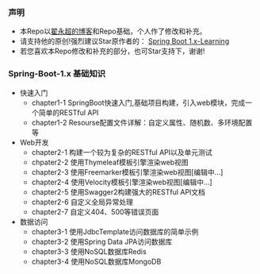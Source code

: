 ### 声明
* 本Repo以[翟永超的博客](http://blog.didispace.com)和Repo基础，个人作了修改和补充。
* 请支持他的原创!强烈建议Star原作者的： [Spring Boot 1.x-Learning](https://github.com/dyc87112/SpringBoot-Learning)
* 若您喜欢本Repo修改和补充的部分，也可Star支持下，谢谢!

### Spring-Boot-1.x 基础知识
- 快速入门
  * chapter1-1 SpringBoot快速入门,基础项目构建，引入web模块，完成一个简单的RESTful API
  * chapter1-2 Resourse配置文件详解：自定义属性、随机数、多环境配置等
- Web开发
  * chapter2-1 构建一个较为复杂的RESTful API以及单元测试
  * chpater2-2 使用Thymeleaf模板引擎渲染web视图
  * chapter2-3 使用Freemarker模板引擎渲染web视图[编辑中...]
  * chapter2-4 使用Velocity模板引擎渲染web视图[编辑中...]
  * chapter2-5 使用Swagger2构建强大的RESTful API文档
  * chapter2-6 自定义全局异常处理
  * chapter2-7 自定义404、500等错误页面
- 数据访问
  * chapter3-1 使用JdbcTemplate访问数据库的简单示例
  * chapter3-2 使用Spring Data JPA访问数据库
  * chapter3-3 使用NoSQL数据库Redis
  * chapter3-4 使用NoSQL数据库MongoDB
